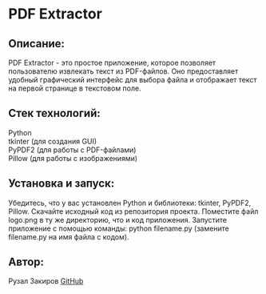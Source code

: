 # PDF Extractor

## Описание:
PDF Extractor - это простое приложение, которое позволяет пользователю извлекать текст из PDF-файлов. Оно предоставляет удобный графический интерфейс для выбора файла и отображает текст на первой странице в текстовом поле.

## Стек технологий:
Python  
tkinter (для создания GUI)  
PyPDF2 (для работы с PDF-файлами)  
Pillow (для работы с изображениями)  
## Установка и запуск:
Убедитесь, что у вас установлен Python и библиотеки: tkinter, PyPDF2, Pillow.
Скачайте исходный код из репозитория проекта.
Поместите файл logo.png в ту же директорию, что и код приложения.
Запустите приложение с помощью команды: python filename.py (замените filename.py на имя файла с кодом).
## Автор:
Рузал Закиров [GitHub](https://github.com/Ruzal-Z/)
